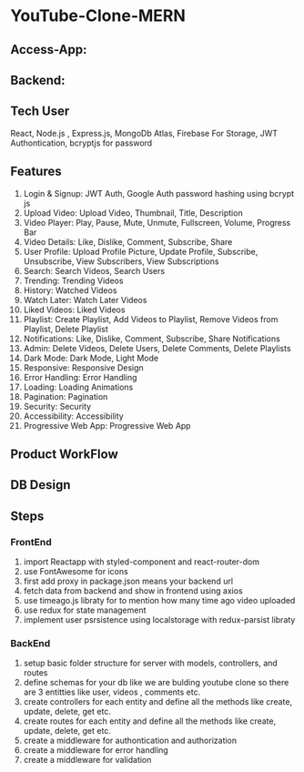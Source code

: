 # YouTube-Clone-MERN

## Access-App:  
## Backend: 



## Tech User
React, Node.js , Express.js, MongoDb Atlas, Firebase For Storage, 
JWT Authontication, bcryptjs for password


## Features 
1. Login & Signup: JWT Auth, Google Auth password hashing using bcrypt js
2. Upload Video: Upload Video, Thumbnail, Title, Description
3. Video Player: Play, Pause, Mute, Unmute, Fullscreen, Volume, Progress Bar
4. Video Details: Like, Dislike, Comment, Subscribe, Share
5. User Profile: Upload Profile Picture, Update Profile, Subscribe, Unsubscribe, View Subscribers, View Subscriptions
6. Search: Search Videos, Search Users
7. Trending: Trending Videos
8. History: Watched Videos
9. Watch Later: Watch Later Videos
10. Liked Videos: Liked Videos
11. Playlist: Create Playlist, Add Videos to Playlist, Remove Videos from Playlist, Delete Playlist
12. Notifications: Like, Dislike, Comment, Subscribe, Share Notifications
13. Admin: Delete Videos, Delete Users, Delete Comments, Delete Playlists
14. Dark Mode: Dark Mode, Light Mode
15. Responsive: Responsive Design
16. Error Handling: Error Handling
17. Loading: Loading Animations
18. Pagination: Pagination
20. Security: Security
22. Accessibility: Accessibility
23. Progressive Web App: Progressive Web App


## Product WorkFlow 



## DB Design 




## Steps
### FrontEnd
1. import Reactapp with styled-component and react-router-dom 
2. use FontAwesome for icons 
3. first add proxy in package.json means your backend url
4. fetch data from backend and show in frontend using  axios
5. use timeago.js libraty for to mention how many time ago video uploaded
6. use redux for state management
7. implement user psrsistence using localstorage with redux-parsist libraty


### BackEnd
1. setup basic folder structure for server with models, controllers, and routes 
2. define schemas for your db like we are bulding youtube clone so there are 3 entitties like user, videos , comments etc.
3. create controllers for each entity and define all the methods like create, update, delete, get etc.
4. create routes for each entity and define all the methods like create, update, delete, get etc.
5. create a middleware for authontication and authorization
6. create a middleware for error handling
7. create a middleware for validation


